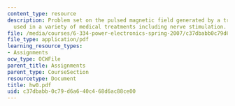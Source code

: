 ```yaml
---
content_type: resource
description: Problem set on the pulsed magnetic field generated by a transducer coil,
  used in a variety of medical treatments including nerve stimulation.
file: /media/courses/6-334-power-electronics-spring-2007/c37dbabb0c79d6a640c468d6ac88ce00_hw0.pdf
file_type: application/pdf
learning_resource_types:
- Assignments
ocw_type: OCWFile
parent_title: Assignments
parent_type: CourseSection
resourcetype: Document
title: hw0.pdf
uid: c37dbabb-0c79-d6a6-40c4-68d6ac88ce00
---
```


